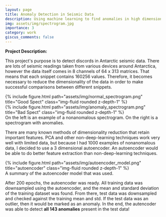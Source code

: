 ```yaml
---
layout: page
title: Anomaly Detection in Seismic Data
description: Using machine learning to find anomalies in high dimensional data.
img: assets/img/spectrogram.jpg
importance: 3
category: work
giscus_comments: false
---
```


**Project Description:**

This project's purpose is to detect discords in Antarctic seismic data. There are lots of seismic readings taken from various devices around Antarctica, however the data itself comes in 8 channels of 64 x 313 matrices. That means that each snippet contains 160256 values. Therefore, it becomes necessary to reduce the dimensionality of the data in order to make successful comparisons between different snippets. 

<div class="row justify-content-sm-center">
    <div class="col-sm-6 mt-3 mt-md-0">
        {% include figure.html path="assets/img/normal_spectrogram.png" title="Good Spect" class="img-fluid rounded z-depth-1" %}
    </div>
    <div class="col-sm-6 mt-3 mt-md-0">
        {% include figure.html path="assets/img/anomaly_spectrogram.png" title="Bad Spect" class="img-fluid rounded z-depth-1" %}
    </div>
</div>
<div class="caption">
    On the left is an example of a nonanomalous spectrogram. On the right is a spectrogram with anomalies.
</div>

There are many known methods of dimensionality reduction that retain important features. PCA and other non-deep-learning techniques work very well with limited data, but because I had 1000 examples of nonanomalous data, I decided to use a 3 dimensional autoencoder. An autoencoder would be able to do better feature extraction than non-deep-learning techniques. 

<div class="row">
    <div class="col-sm text-center">
        {% include figure.html path="assets/img/autoencoder_model.png" title="autoencoder" class="img-fluid rounded z-depth-1" %}
    </div>
</div>
<div class="caption">
    A summary of the autoencoder model that was used. 
</div>

After 200 epochs, the autoencoder was ready. All training data was downsampled using the autoencoder, and the mean and standard deviation of the training dataset was found. From there, test data was downsampled and checked against the training mean and std. If the test data was an outlier, then it would be marked as an anomaly. In the end, the autencoder was able to detect **all 143 anomalies** present in the test data!
